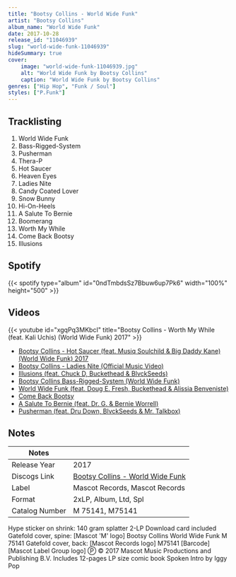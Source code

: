 ```yaml
---
title: "Bootsy Collins - World Wide Funk"
artist: "Bootsy Collins"
album_name: "World Wide Funk"
date: 2017-10-28
release_id: "11046939"
slug: "world-wide-funk-11046939"
hideSummary: true
cover:
    image: "world-wide-funk-11046939.jpg"
    alt: "World Wide Funk by Bootsy Collins"
    caption: "World Wide Funk by Bootsy Collins"
genres: ["Hip Hop", "Funk / Soul"]
styles: ["P.Funk"]
---
```

## Tracklisting
1. World Wide Funk
2. Bass-Rigged-System
3. Pusherman
4. Thera-P
5. Hot Saucer
6. Heaven Eyes
7. Ladies Nite
8. Candy Coated Lover
9. Snow Bunny
10. Hi-On-Heels
11. A Salute To Bernie
12. Boomerang
13. Worth My While
14. Come Back Bootsy
15. Illusions
## Spotify
{{< spotify type="album" id="0ndTmbdsSz7Bbuw6up7Pk6" width="100%" height="500" >}}

## Videos
{{< youtube id="xgqPq3MKbcI" title="Bootsy Collins - Worth My While (feat. Kali Uchis) (World Wide Funk) 2017" >}}
- [Bootsy Collins - Hot Saucer (feat. Musiq Soulchild & Big Daddy Kane) (World Wide Funk) 2017](https://www.youtube.com/watch?v=e4sw54XwFpU)
- [Bootsy Collins - Ladies Nite (Official Music Video)](https://www.youtube.com/watch?v=nVL7WUPvjnc)
- [Illusions (feat. Chuck D, Buckethead & BlvckSeeds)](https://www.youtube.com/watch?v=mmelrq5bqVo)
- [Bootsy Collins Bass-Rigged-System (World Wide Funk)](https://www.youtube.com/watch?v=wn7-cPIX5dM)
- [World Wide Funk (feat. Doug E. Fresh, Buckethead & Alissia Benveniste)](https://www.youtube.com/watch?v=S_pt0vMsARo)
- [Come Back Bootsy](https://www.youtube.com/watch?v=fAMiUe7ZraE)
- [A Salute To Bernie (feat. Dr. G. & Bernie Worrell)](https://www.youtube.com/watch?v=2UVNZ4oRlTA)
- [Pusherman (feat. Dru Down, BlvckSeeds & Mr. Talkbox)](https://www.youtube.com/watch?v=VxExDMN6C4w)

## Notes
| Notes          |             |
| ---------------| ----------- |
| Release Year   | 2017 |
| Discogs Link   | [Bootsy Collins - World Wide Funk](https://www.discogs.com/release/11046939-Bootsy-Collins-World-Wide-Funk) |
| Label          | Mascot Records, Mascot Records |
| Format         | 2xLP, Album, Ltd, Spl |
| Catalog Number | M 75141, M75141 |

Hype sticker on shrink: 140 gram splatter 2-LP Download card included  Gatefold cover, spine: [Mascot 'M' logo] Bootsy Collins World Wide Funk M 75141  Gatefold cover, back: [Mascot Records logo] M75141 [Barcode] [Mascot Label Group logo] Ⓟ © 2017 Mascot Music Productions and Publishing B.V.  Includes 12-pages LP size comic book  Spoken Intro by Iggy Pop
